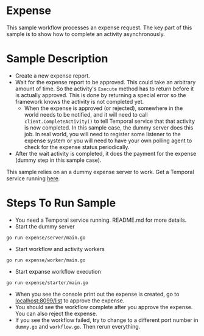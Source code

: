 # Expense
This sample workflow processes an expense request. The key part of this sample is to show how to complete an activity 
asynchronously.

# Sample Description
* Create a new expense report.
* Wait for the expense report to be approved. This could take an arbitrary amount of time. So the activity's `Execute` 
method has to return before it is actually approved. This is done by returning a special error so the framework knows 
the activity is not completed yet. 
  * When the expense is approved (or rejected), somewhere in the world needs to be notified, and it will need to call
  `client.CompleteActivity()` to tell Temporal service that that activity is now completed. 
  In this sample case, the dummy server does this job. In real world, you will need to register some listener 
  to the expense system or you will need to have your own polling agent to check for the expense status periodically. 
* After the wait activity is completed, it does the payment for the expense (dummy step in this sample case).

This sample relies on an a dummy expense server to work.
Get a Temporal service running [here](https://github.com/temporalio/samples-go/tree/main/#how-to-use).

# Steps To Run Sample
* You need a Temporal service running. README.md for more details.
* Start the dummy server 
```
go run expense/server/main.go
```
* Start workflow and activity workers
```
go run expense/worker/main.go
```
* Start expanse workflow execution
```
go run expense/starter/main.go
```
* When you see the console print out the expense is created, go to [localhost:8099/list](http://localhost:8099/list) 
to approve the expense.
* You should see the workflow complete after you approve the expense. You can also reject the expense.
* If you see the workflow failed, try to change to a different port number in `dummy.go` and `workflow.go`. 
Then rerun everything.
